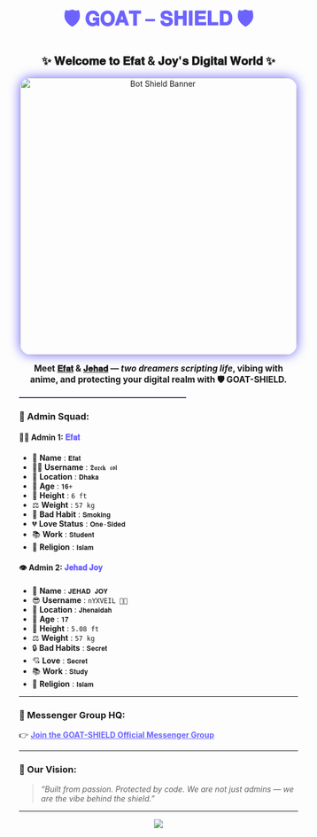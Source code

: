 <!-- 🛡️ GOAT-SHIELD BOT PROFILE -->

<h1 align="center" style="font-size: 2.5em; color:#6C63FF;">🛡️ 𝐆𝐎𝐀𝐓 – 𝐒𝐇𝐈𝐄𝐋𝐃 🛡️</h1>

<h2 align="center">✨ 𝐖𝐞𝐥𝐜𝐨𝐦𝐞 𝐭𝐨 𝐄𝐟𝐚𝐭 & 𝐉𝐨𝐲'𝐬 𝐃𝐢𝐠𝐢𝐭𝐚𝐥 𝐖𝐨𝐫𝐥𝐝 ✨</h2>

<p align="center">
  <a href="https://m.me/join/YourMessengerGroupLinkHere">
    <img src="https://c.tenor.com/KydqZ5yEgDoAAAAd/tenor.gif" alt="Bot Shield Banner" width="500px" style="border-radius: 20px; box-shadow: 0 0 20px #6C63FF;"/>
  </a>
</p>

<p align="center" style="font-size: 1.1em;">
  <b>Meet <u>𝐄𝐟𝐚𝐭</u> & <u>𝐉𝐞𝐡𝐚𝐝</u> — <i>two dreamers scripting life</i>, vibing with anime, and protecting your digital realm with 🛡️ GOAT-SHIELD.</b>
</p>

<hr style="border-top: 1px solid #6C63FF; width: 60%;"/>

### 👑 Admin Squad:

#### 🧑‍💻 Admin 1: <span style="color:#6C63FF">𝐄𝐟𝐚𝐭</span>

- 👤 **Name** : `𝐄𝐟𝐚𝐭`
- 🧑‍💻 **Username** : `𝕯𝖆𝖗𝖈𝖐 𝖈𝖔𝖑`
- 📍 **Location** : `𝐃𝐡𝐚𝐤𝐚`
- 🎂 **Age** : `𝟏𝟔+`
- 📏 **Height** : `6 ft`
- ⚖️ **Weight** : `57 kg`
- 🚬 **Bad Habit** : `𝐒𝐦𝐨𝐤𝐢𝐧𝐠`
- 💔 **Love Status** : `𝐎𝐧𝐞-𝐒𝐢𝐝𝐞𝐝`
- 📚 **Work** : `𝐒𝐭𝐮𝐝𝐞𝐧𝐭`
- 🕌 **Religion** : `𝐈𝐬𝐥𝐚𝐦`

#### 👁️ Admin 2: <span style="color:#6C63FF">𝐉𝐞𝐡𝐚𝐝 𝐉𝐨𝐲</span>

- 🙆 **Name** : `𝐉𝐄𝐇𝐀𝐃 𝐉𝐎𝐘`
- 😎 **Username** : `nYXVEIL 👀💫`
- 📍 **Location** : `𝐉𝐡𝐞𝐧𝐚𝐢𝐝𝐚𝐡`
- 🎂 **Age** : `𝟏𝟕`
- 📏 **Height** : `5.08 ft`
- ⚖️ **Weight** : `57 kg`
- 🔒 **Bad Habits** : `𝐒𝐞𝐜𝐫𝐞𝐭`
- 💘 **Love** : `𝐒𝐞𝐜𝐫𝐞𝐭`
- 📚 **Work** : `𝐒𝐭𝐮𝐝𝐲`
- 🕌 **Religion** : `𝐈𝐬𝐥𝐚𝐦`

---

### 📌 Messenger Group HQ:
👉 <a href="https://m.me/join/YourMessengerGroupLinkHere" style="font-weight: bold; color: #6C63FF;">Join the GOAT-SHIELD Official Messenger Group</a>

---

### 🎯 Our Vision:
> _“Built from passion. Protected by code. We are not just admins — we are the vibe behind the shield.”_

---

<p align="center">
  <img src="https://readme-typing-svg.demolab.com/?lines=GOAT-SHIELD+Bot+Activated!;Efat+%2B+Joy+Online!;Protecting+Vibes+%7C+Serving+Codes!&center=true&width=420&height=45&color=6C63FF">
</p>
